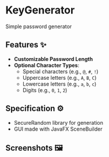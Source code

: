 # KeyGenerator
Simple password generator


**Features  ✨**
---------
- **Customizable Password Length**
- **Optional Character Types**:  
  - Special characters (e.g., `@`, `#`, `!`)  
  - Uppercase letters (e.g., `A`, `B`, `C`)  
  - Lowercase letters (e.g., `a`, `b`, `c`)  
  - Digits (e.g., `0`, `1`, `2`)  


**Specification ⚙️**
--------
- SecureRandom library for generation
- GUI made with JavaFX SceneBuilder

**Screenshots 🖼️**
---------

